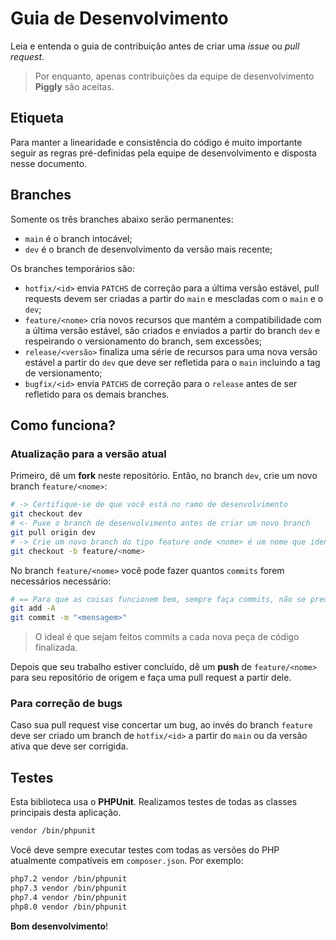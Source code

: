 # Guia de Desenvolvimento

Leia e entenda o guia de contribuição antes de criar uma *issue* ou *pull request*.

> Por enquanto, apenas contribuições da equipe de desenvolvimento **Piggly** são aceitas.

## Etiqueta

Para manter a linearidade e consistência do código é muito importante seguir as regras pré-definidas pela equipe de desenvolvimento e disposta nesse documento.

## Branches

Somente os três branches abaixo serão permanentes:

* `main` é o branch intocável;
* `dev` é o branch de desenvolvimento da versão mais recente;

Os branches temporários são:

* `hotfix/<id>` envia `PATCHS` de correção para a última versão estável, pull requests devem ser criadas a partir do `main` e mescladas com o `main` e o `dev`;
* `feature/<nome>` cria novos recursos que mantém a compatibilidade com a última versão estável, são criados e enviados a partir do branch `dev` e respeirando o versionamento do branch, sem excessões;
* `release/<versão>` finaliza uma série de recursos para uma nova versão estável a partir do `dev` que deve ser refletida para o `main` incluindo a tag de versionamento;
* `bugfix/<id>` envia `PATCHS` de correção para o `release` antes de ser refletido para os demais branches.

## Como funciona?

### Atualização para a versão atual

Primeiro, dê um **fork** neste repositório. Então, no branch `dev`, crie um novo branch `feature/<nome>`:

```bash
# -> Certifique-se de que você está no ramo de desenvolvimento
git checkout dev
# <- Puxe o branch de desenvolvimento antes de criar um novo branch
git pull origin dev
# -> Crie um novo branch do tipo feature onde <nome> é um nome que identifica o seu recurso, quando for mais de um recurso, adicione a data no formato YmdHis-{id} ao invés do nome.
git checkout -b feature/<nome>
```

No branch `feature/<nome>` você pode fazer quantos `commits` forem necessários necessário:

```bash
# == Para que as coisas funcionem bem, sempre faça commits, não se preocupe com eles, apenas organize-se, faremos um squash quando a pull request for aceita
git add -A
git commit -m "<mensagem>"
```

> O ideal é que sejam feitos commits a cada nova peça de código finalizada.

Depois que seu trabalho estiver concluído, dê um **push** de `feature/<nome>` para seu repositório de origem e faça uma pull request a partir dele.

### Para correção de bugs

Caso sua pull request vise concertar um bug, ao invés do branch `feature` deve ser criado um branch de `hotfix/<id>` a partir do `main` ou da versão ativa que deve ser corrigida.

## Testes

Esta biblioteca usa o **PHPUnit**. Realizamos testes de todas as classes principais desta aplicação.

```bash
vendor /bin/phpunit
```

Você deve sempre executar testes com todas as versões do PHP atualmente compatíveis em `composer.json`. Por exemplo:

```bash
php7.2 vendor /bin/phpunit
php7.3 vendor /bin/phpunit
php7.4 vendor /bin/phpunit
php8.0 vendor /bin/phpunit
```

**Bom desenvolvimento**!